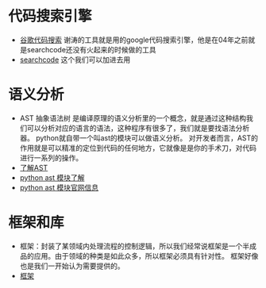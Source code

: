 # 代码搜索引擎
- [谷歌代码搜索](https://code.google.com/)
谢涛的工具就是用的google代码搜索引擎，他是在04年之前就是searchcode还没有火起来的时候做的工具
- [searchcode](https://searchcode.com/?q=copy)
这个我们可以加进去用
# 语义分析
- AST 抽象语法树 是编译原理的语义分析里的一个概念，就是通过这种结构我们可以分析对应的语言的语法，这种程序有很多了，我们就是要找语法分析器。
python就自带一个叫ast的模块可以做语义分析。
对开发者而言，AST的作用就是可以精准的定位到代码的任何地方，它就像是是你的手术刀，对代码进行一系列的操作。
- [了解AST](http://www.jianshu.com/p/8fa61a552ecf)
- [python ast 模块了解](http://blog.csdn.net/ma89481508/article/details/56017697)
- [python ast 模块官网信息](https://docs.python.org/3.5/library/ast.html)
# 框架和库
- 框架：封装了某领域内处理流程的控制逻辑，所以我们经常说框架是一个半成品的应用。由于领域的种类是如此众多，所以框架必须具有针对性。
框架好像也是我们一开始认为需要提供的。
- [框架](https://www.cnblogs.com/anorthwolf/archive/2009/12/28/1634243.html)
